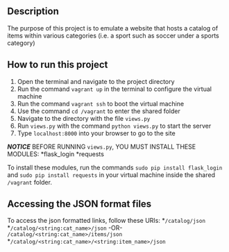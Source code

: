 ## Description

The purpose of this project is to emulate a website that hosts a catalog of
items within various categories (i.e. a sport such as soccer under a sports
category)

## How to run this project

1) Open the terminal and navigate to the project directory
2) Run the command `vagrant up` in the terminal to configure the virtual machine
3) Run the command `vagrant ssh` to boot the virtual machine
4) Use the command `cd /vagrant` to enter the shared folder
5) Navigate to the directory with the file `views.py`
6) Run `views.py` with the command `python views.py` to start the server
7) Type `localhost:8000` into your browser to go to the site

***NOTICE*** BEFORE RUNNING `views.py`, YOU MUST INSTALL THESE MODULES:
*flask_login
*requests

To install these modules, run the commands `sudo pip install flask_login` and
`sudo pip install requests` in your virtual machine inside the shared `/vagrant`
folder.

## Accessing the JSON format files

To access the json formatted links, follow these URIs:
 *`/catalog/json`
 *`/catalog/<string:cat_name>/json` -OR- `/catalog/<string:cat_name>/items/json`
 *`/catalog/<string:cat_name>/<string:item_name>/json`
